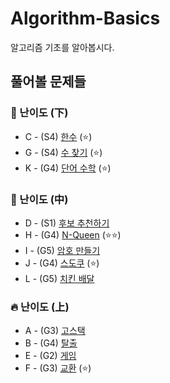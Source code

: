 # Algorithm-Basics
알고리즘 기초를 알아봅시다.
## 풀어볼 문제들

### :watermelon: 난이도 (下)
+ C - (S4) [한수](https://www.acmicpc.net/problem/1065) (:star:)
+ G - (S4) [수 찾기](https://www.acmicpc.net/problem/1920) (:star:)
+ K - (G4) [단어 수학](https://www.acmicpc.net/problem/1339) (:star:)

### :evergreen_tree: 난이도 (中)
+ D - (S1) [후보 추천하기](https://www.acmicpc.net/problem/1713)
+ H - (G4) [N-Queen](https://www.acmicpc.net/problem/9663) (:star::star:)
+ I - (G5) [암호 만들기](https://www.acmicpc.net/problem/1759)
+ J - (G4) [스도쿠](https://www.acmicpc.net/problem/2580) (:star:)
+ L - (G5) [치킨 배달](https://www.acmicpc.net/problem/15686) 

### :fire: 난이도 (上)
+ A - (G3) [고스택](https://www.acmicpc.net/problem/3425)
+ B - (G4) [탈출](https://www.acmicpc.net/problem/3055)
+ E - (G2) [게임](https://www.acmicpc.net/problem/1103)
+ F - (G3) [교환](https://www.acmicpc.net/problem/1039) (:star:)

